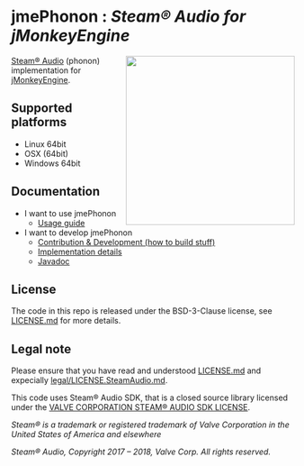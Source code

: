 # **jmePhonon** : _Steam® Audio for jMonkeyEngine_
<img align=right width="300px" src="https://media.githubusercontent.com/media/jmePhonon/jmePhonon/master/misc/logo.png" />

[Steam® Audio](https://valvesoftware.github.io/steam-audio/) (phonon) implementation for [jMonkeyEngine](http://jmonkeyengine.org/).

## Supported platforms
- Linux 64bit
- OSX (64bit)
- Windows 64bit

## Documentation

- I want to use jmePhonon
  - [Usage guide](docs/Usage.md)
- I want to develop jmePhonon
  - [Contribution & Development (how to build stuff)](docs/ContributionAndDevelopment.md)
  - [Implementation details](docs/ImplementationDetails.md)
  - [Javadoc](todo)


## License
The code in this repo is released under the BSD-3-Clause license, see [LICENSE.md](LICENSE.md) for more details.

## Legal note
Please ensure that you have read and understood [LICENSE.md](LICENDE.md) and expecially  [legal/LICENSE.SteamAudio.md](legal/LICENSE.SteamAudio.md).

This code uses Steam® Audio SDK, that is a closed source library licensed under the [VALVE CORPORATION STEAM® AUDIO SDK LICENSE](legal/LICENSE.SteamAudio.md).

_Steam® is a trademark or registered trademark of Valve Corporation in the United States of America and elsewhere_

_Steam® Audio, Copyright 2017 – 2018, Valve Corp. All rights reserved._
